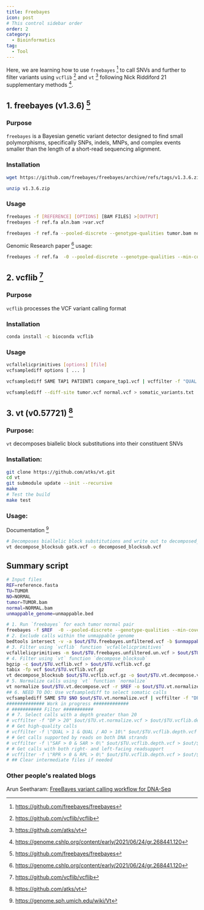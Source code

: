 ```yaml
---
title: Freebayes
icon: post
# This control sidebar order
order: 2
category:
  - Bioinformatics
tag:
  - Tool
---
```


Here, we are learning how to use `freebayes` [^freebayes] to call SNVs and further to filter variants using `vcflib` [^vcflib] and `vt` [^vt] following Nick Riddiford 21 supplementary methods [^GR].

## 1. freebayes (v1.3.6) [^freebayes]
### Purpose
`freebayes` is a Bayesian genetic variant detector designed to find small polymorphisms, specifically SNPs, indels, MNPs, and complex events smaller than the length of a short-read sequencing alignment.
### Installation
```sh
wget https://github.com/freebayes/freebayes/archive/refs/tags/v1.3.6.zip

unzip v1.3.6.zip
```
### Usage
```sh
freebayes -f [REFERENCE] [OPTIONS] [BAM FILES] >[OUTPUT]
freebayes -f ref.fa aln.bam >var.vcf

freebayes -f ref.fa --pooled-discrete --genotype-qualities tumor.bam normal.bam | vcfsamplediff -s VT normal tumor -
```
Genomic Research paper [^GR] usage:
```sh
freebayes -f ref.fa  -0 --pooled-discrete --genotype-qualities --min-coverage 20 tumor.bam normal.bam  > output.vcf
```

## 2. vcflib [^vcflib]
### Purpose
`vcflib` processes the VCF variant calling format
### Installation
```sh
conda install -c bioconda vcflib
```
### Usage
```sh
vcfallelicprimitives [options] [file]
vcfsamplediff options [ ... ]

vcfsamplediff SAME TAP1 PATIENT1 compare_tap1.vcf | vcffilter -f "QUAL / AO > 10" | vcffilter -f "NS = 2" | vcffilter -f "! ( SAME = germline ) " | grep -v "^#" | wc -l

vcfsamplediff --diff-site tumor.vcf normal.vcf > somatic_variants.txt

```


## 3. vt (v0.57721) [^vt]
### Purpose: 
`vt` decomposes biallelic block substitutions into their constituent SNVs
### Installation:
```sh
git clone https://github.com/atks/vt.git
cd vt
git submodule update --init --recursive
make
# Test the build
make test
```
### Usage:
Documentation [^vt_usage]
```sh
# Decomposes biallelic block substitutions and write out to decomposed_blocksub.vcf
vt decompose_blocksub gatk.vcf -o decomposed_blocksub.vcf 
```

## Summary script

```sh
# Input files
REF=reference.fasta
TU=TUMOR
NO=NORMAL
tumor=TUMOR.bam
normal=NORMAL.bam
unmappable_genome=unmappable.bed

# 1. Run `freebayes` for each tumor normal pair
freebayes -f $REF  -0 --pooled-discrete --genotype-qualities --min-coverage 20 $tumor $normal > $out/$TU.freebayes.unfiltered.vcf
# 2. Exclude calls within the unmappable genome
bedtools intersect -v -a $out/$TU.freebayes.unfiltered.vcf -b $unmappable_genome -wa > $out/$TU.freebayes.unfiltered.un.vcf
# 3. Filter using `vcflib` function `vcfallelicprimitives`
vcfallelicprimitives -m $out/$TU.freebayes.unfiltered.un.vcf > $out/$TU.vcflib.vcf
# 4. Filter using `vt` function `decompose_blocksub`
bgzip -c $out/$TU.vcflib.vcf > $out/$TU.vcflib.vcf.gz
tabix -fp vcf $out/$TU.vcflib.vcf.gz
vt decompose_blocksub $out/$TU.vcflib.vcf.gz -o $out/$TU.vt.decompose.vcf
# 5. Normalize calls using `vt` function `normalize`
vt normalize $out/$TU.vt.decompose.vcf -r $REF -o $out/$TU.vt.normalize.vcf
## 6. NEED TO DO: Use vcfsamplediff to select somatic calls
vcfsamplediff SAME $TU $NO $out/$TU.vt.normalize.vcf | vcffilter -f "DP > 20" | vcffilter -f "SAF > 0 & SAR > 0" | vcffilter -f "RPR > 0 & RPL > 0" | vcffilter -f "! ( SAME = germline ) " > $out/$TU.vcflib.filtered.vcf
############## Work in progress #############
# ########### Filter ###########
# # 7. Select calls with a depth greater than 20
# vcffilter -f "DP > 20" $out/$TU.vt.normalize.vcf > $out/$TU.vcflib.depth.vcf
# # Get high-quality calls
# vcffilter -f \"QUAL > 1 & QUAL / AO > 10\" $out/$TU.vcflib.depth.vcf > $out/$TU.vcflib.depth.highquality.vcf
# # Get calls supported by reads on both DNA strands
# vcffilter -f \"SAF > 0 & SAR > 0\" $out/$TU.vcflib.depth.vcf > $out/$TU.vcflib.depth.bothreads.vcf
# # Get calls with both right- and left-facing readsupport
# vcffilter -f \"RPR > 0 & RPL > 0\" $out/$TU.vcflib.depth.vcf > $out/$TU.vcflib.depth.leftright.vcf
# ## Clear intermediate files if needed
```

### Other people's realated blogs
Arun Seetharam: [FreeBayes variant calling workflow for DNA-Seq](https://bioinformaticsworkbook.org/dataAnalysis/VariantCalling/freebayes-dnaseq-workflow.html#gsc.tab=0)

[^vt]:https://github.com/atks/vt
[^vt_usage]:https://genome.sph.umich.edu/wiki/Vt
[^GR]:https://genome.cshlp.org/content/early/2021/06/24/gr.268441.120
[^freebayes]:https://github.com/freebayes/freebayes
[^vcflib]:https://github.com/vcflib/vcflib